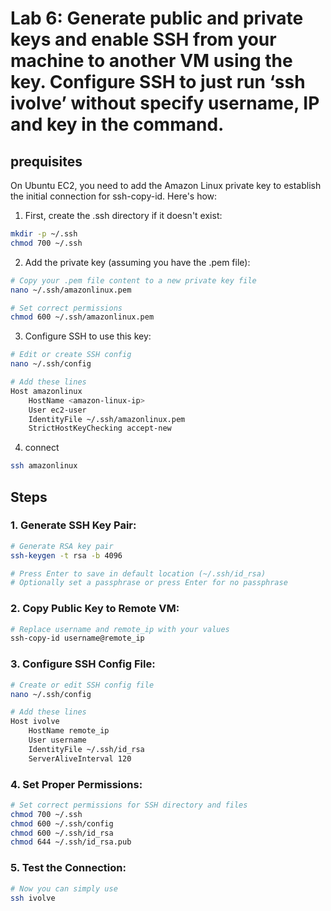 # Lab 6: Generate public and private keys and enable SSH from your machine to another VM using the key. Configure SSH to just run ‘ssh ivolve’ without specify username, IP and key in the command.

## prequisites

On Ubuntu EC2, you need to add the Amazon Linux private key to establish the initial connection for ssh-copy-id. Here's how:

1. First, create the .ssh directory if it doesn't exist:
```bash
mkdir -p ~/.ssh
chmod 700 ~/.ssh
```

2. Add the private key (assuming you have the .pem file):
```bash
# Copy your .pem file content to a new private key file
nano ~/.ssh/amazonlinux.pem

# Set correct permissions
chmod 600 ~/.ssh/amazonlinux.pem
```

3. Configure SSH to use this key:
```bash
# Edit or create SSH config
nano ~/.ssh/config

# Add these lines
Host amazonlinux
    HostName <amazon-linux-ip>
    User ec2-user
    IdentityFile ~/.ssh/amazonlinux.pem
    StrictHostKeyChecking accept-new
```

4. connect
```bash
ssh amazonlinux
```

## Steps

### 1. Generate SSH Key Pair:
```bash
# Generate RSA key pair
ssh-keygen -t rsa -b 4096

# Press Enter to save in default location (~/.ssh/id_rsa)
# Optionally set a passphrase or press Enter for no passphrase
```

### 2. Copy Public Key to Remote VM:
```bash
# Replace username and remote_ip with your values
ssh-copy-id username@remote_ip
```

### 3. Configure SSH Config File:
```bash
# Create or edit SSH config file
nano ~/.ssh/config

# Add these lines
Host ivolve
    HostName remote_ip
    User username
    IdentityFile ~/.ssh/id_rsa
    ServerAliveInterval 120
```

### 4. Set Proper Permissions:
```bash
# Set correct permissions for SSH directory and files
chmod 700 ~/.ssh
chmod 600 ~/.ssh/config
chmod 600 ~/.ssh/id_rsa
chmod 644 ~/.ssh/id_rsa.pub
```

### 5. Test the Connection:
```bash
# Now you can simply use
ssh ivolve
```
